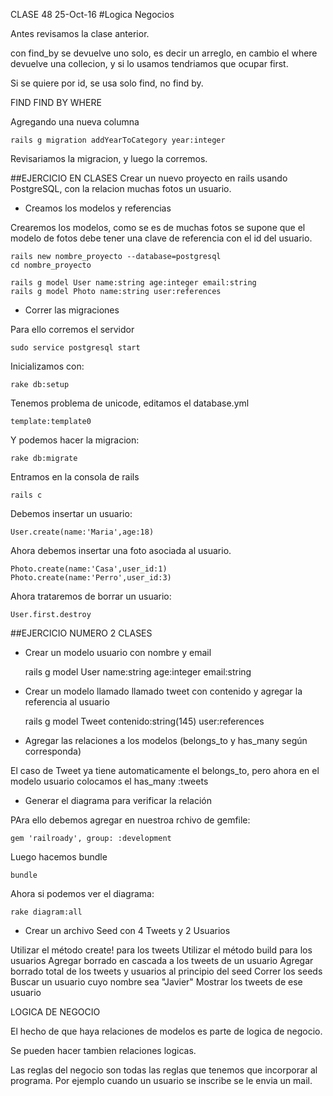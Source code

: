 CLASE 48
25-Oct-16
#Logica Negocios

Antes revisamos la clase anterior.

con find_by se devuelve uno solo, es decir un arreglo, en cambio el where devuelve una collecion, y si lo usamos tendriamos que ocupar first.

Si se quiere por id, se usa solo find, no find by.

FIND
FIND BY
WHERE

Agregando una nueva columna

	rails g migration addYearToCategory year:integer

Revisariamos la migracion, y luego la corremos.

##EJERCICIO EN CLASES
Crear un nuevo proyecto en rails usando PostgreSQL, con la relacion muchas fotos un usuario.

- Creamos los modelos y referencias

Crearemos los modelos, como se es de muchas fotos se supone que el modelo de fotos debe tener una clave de referencia con el id del usuario.

	rails new nombre_proyecto --database=postgresql
	cd nombre_proyecto

	rails g model User name:string age:integer email:string
	rails g model Photo name:string user:references

- Correr las migraciones

Para ello corremos el servidor

	sudo service postgresql start

Inicializamos con:

	rake db:setup

Tenemos problema de unicode, editamos el database.yml

	template:template0

Y podemos hacer la migracion:

	rake db:migrate

Entramos en la consola de rails

	rails c

Debemos insertar un usuario:

	User.create(name:'Maria',age:18)

Ahora debemos insertar una foto asociada al usuario.

	Photo.create(name:'Casa',user_id:1)
	Photo.create(name:'Perro',user_id:3)

Ahora trataremos de borrar un usuario:

	User.first.destroy



##EJERCICIO NUMERO 2 CLASES

- Crear un modelo usuario con nombre y email

	rails g model User name:string age:integer email:string


- Crear un modelo llamado llamado tweet con contenido y agregar la referencia al usuario

	rails g model Tweet contenido:string(145) user:references

- Agregar las relaciones a los modelos (belongs_to y has_many según corresponda)

El caso de Tweet ya tiene automaticamente el belongs_to, pero ahora en el modelo usuario colocamos el has_many :tweets

- Generar el diagrama para verificar la relación

PAra ello debemos agregar en nuestroa rchivo de gemfile:

	gem 'railroady', group: :development

Luego hacemos bundle

	bundle

Ahora si podemos ver el diagrama:

	rake diagram:all



- Crear un archivo Seed con 4 Tweets y 2 Usuarios



Utilizar el método create! para los tweets
Utilizar el método build para los usuarios 
Agregar borrado en cascada a los tweets de un usuario
Agregar borrado total de los tweets y usuarios al principio del seed
Correr los seeds
Buscar un usuario cuyo nombre sea "Javier"
Mostrar los tweets de ese usuario



LOGICA DE NEGOCIO

El hecho de que haya relaciones de modelos es parte de logica de negocio.

Se pueden hacer tambien relaciones logicas.

Las reglas del negocio son todas las reglas que tenemos que incorporar al programa. Por ejemplo cuando un usuario se inscribe se le envia un mail.

